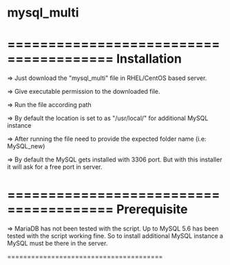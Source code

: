 # mysql_multi

=======================================
Installation
=======================================
<p>=> Just download the "mysql_multi" file in RHEL/CentOS based server.</p>
<p>=> Give executable permission to the downloaded file.</p>
<p>=> Run the file according path</p>
<p>=> By default the location is set to as "/usr/local/" for additional MySQL instance</p>
<p>=> After running the file need to provide the expected folder name (i.e: MySQL_new)</p>
<p>=> By default the MySQL gets installed with 3306 port. But with this installer it will ask for a free port in server.</p>

=======================================
Prerequisite
=======================================

<p>=> MariaDB has not been tested with the script. Up to MySQL 5.6 has been tested with the script working fine. So to install additional MySQL instance a MySQL must be there in the server.</p>

=======================================
